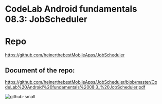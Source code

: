 # CodeLab Android fundamentals 08.3: JobScheduler
# Repo
https://github.com/heinerthebestMobileApps/JobScheduler
## Document of the repo:
https://github.com/heinerthebestMobileApps/JobScheduler/blob/master/CodeLab%20Android%20fundamentals%2008.3_%20JobScheduler.pdf

![github-small](https://github.com/heinerthebestMobileApps/JobScheduler/blob/master/one.PNG)
